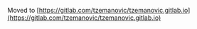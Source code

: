 Moved to [https://gitlab.com/tzemanovic/tzemanovic.gitlab.io](https://gitlab.com/tzemanovic/tzemanovic.gitlab.io)
